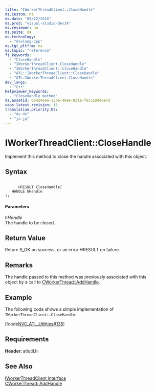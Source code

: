 ```yaml
---
title: "IWorkerThreadClient::CloseHandle"
ms.custom: na
ms.date: "09/22/2016"
ms.prod: "visual-studio-dev14"
ms.reviewer: na
ms.suite: na
ms.technology: 
  - "devlang-cpp"
ms.tgt_pltfrm: na
ms.topic: "reference"
f1_keywords: 
  - "CloseHandle"
  - "IWorkerThreadClient.CloseHandle"
  - "IWorkerThreadClient::CloseHandle"
  - "ATL::IWorkerThreadClient::CloseHandle"
  - "ATL.IWorkerThreadClient.CloseHandle"
dev_langs: 
  - "C++"
helpviewer_keywords: 
  - "CloseHandle method"
ms.assetid: 0b424eaa-13be-489e-831e-fec518d48e7d
caps.latest.revision: 15
translation.priority.ht: 
  - "de-de"
  - "ja-jp"
---
```

# IWorkerThreadClient::CloseHandle
Implement this method to close the handle associated with this object.  
  
## Syntax  
  
```  
  
      HRESULT CloseHandle(  
   HANDLE hHandle   
);  
```  
  
#### Parameters  
 *hHandle*  
 The handle to be closed.  
  
## Return Value  
 Return S_OK on success, or an error HRESULT on failure.  
  
## Remarks  
 The handle passed to this method was previously associated with this object by a call to [CWorkerThread::AddHandle](../vs140/cworkerthread--addhandle.md).  
  
## Example  
 The following code shows a simple implementation of `IWorkerThreadClient::CloseHandle`.  
  
 [!code[NVC_ATL_Utilities#135](../vs140/codesnippet/CPP/iworkerthreadclient--closehandle_1.cpp)]  
  
## Requirements  
 **Header:** atlutil.h  
  
## See Also  
 [IWorkerThreadClient Interface](../vs140/iworkerthreadclient-interface.md)   
 [CWorkerThread::AddHandle](../vs140/cworkerthread--addhandle.md)